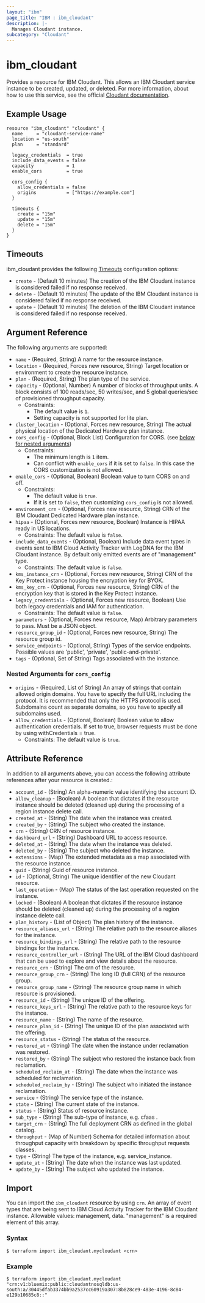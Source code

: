 ```yaml
---
layout: "ibm"
page_title: "IBM : ibm_cloudant"
description: |-
  Manages Cloudant instance.
subcategory: "Cloudant"
---
```


# ibm_cloudant

Provides a resource for IBM Cloudant. This allows an IBM Cloudant service instance to be created, updated, or deleted.
For more information, about how to use this service, see the official [Cloudant documentation](https://cloud.ibm.com/docs/Cloudant?topic=Cloudant-getting-started-with-cloudant).

## Example Usage

```hcl
resource "ibm_cloudant" "cloudant" {
  name     = "cloudant-service-name"
  location = "us-south"
  plan     = "standard"

  legacy_credentials  = true
  include_data_events = false
  capacity            = 1
  enable_cors         = true

  cors_config {
    allow_credentials = false
    origins           = ["https://example.com"]
  }

  timeouts {
    create = "15m"
    update = "15m"
    delete = "15m"
  }
}
```

## Timeouts

ibm_cloudant provides the following [Timeouts](https://www.terraform.io/docs/language/resources/syntax.html#operation-timeouts) 
configuration options:

* `create` - (Default 10 minutes) The creation of the IBM Cloudant instance is considered failed if no response received.
* `delete` - (Default 10 minutes) The update of the IBM Cloudant instance is considered failed if no response received.
* `update` - (Default 10 minutes) The deletion of the IBM Cloudant instance is considered failed if no response received.

## Argument Reference

The following arguments are supported:

* `name` - (Required, String) A name for the resource instance.
* `location` - (Required, Forces new resource, String) Target location or environment to create the resource instance.
* `plan` - (Required, String) The plan type of the service.
* `capacity` - (Optional, Number) A number of blocks of throughput units. A block consists of 100 reads/sec, 50 writes/sec, and 5 global queries/sec of provisioned throughput capacity.
    * Constraints: 
      * The default value is `1`.
      * Setting capacity is not supported for lite plan.
* `cluster_location` - (Optional, Forces new resource, String) The actual physical location of the Dedicated Hardware plan instance.
* `cors_config` - (Optional, Block List) Configuration for CORS. (see [below for nested arguments](#nestedblock--cors_config))
  * Constraints: 
    * The minimum length is `1` item.
    * Can conflict with `enable_cors` if it is set to `false`. In this case the CORS customization is not allowed.
* `enable_cors` - (Optional, Boolean) Boolean value to turn CORS on and off.
  * Constraints: 
    * The default value is `true`.
    * If it is set to `false`, then customizing `cors_config` is not allowed.
* `environment_crn` - (Optional, Forces new resource, String) CRN of the IBM Cloudant Dedicated Hardware plan instance.
* `hipaa` - (Optional, Forces new resource, Boolean) Instance is HIPAA ready in US locations.
  * Constraints: The default value is `false`.
* `include_data_events` - (Optional, Boolean) Include data event types in events sent to IBM Cloud Activity Tracker with LogDNA for the IBM Cloudant instance. By default only emitted events are of "management" type.
  * Constraints: The default value is `false`.
* `kms_instance_crn` - (Optional, Forces new resource, String) CRN of the Key Protect instance housing the encryption key for BYOK.
* `kms_key_crn` - (Optional, Forces new resource, String) CRN of the encryption key that is stored in the Key Protect instance.
* `legacy_credentials` - (Optional, Forces new resource, Boolean) Use both legacy credentials and IAM for authentication.
  * Constraints: The default value is `false`.
* `parameters` - (Optional, Forces new resource, Map) Arbitrary parameters to pass. Must be a JSON object.
* `resource_group_id` - (Optional, Forces new resource, String) The resource group id.
* `service_endpoints` - (Optional, String) Types of the service endpoints. Possible values are 'public', 'private', 'public-and-private'.
* `tags` - (Optional, Set of String) Tags associated with the instance.

<a id="nestedblock--cors_config"></a>
### Nested Arguments for `cors_config`

* `origins` - (Required, List of String) An array of strings that contain allowed origin domains. You have to specify the full URL including the protocol. It is recommended that only the HTTPS protocol is used. Subdomains count as separate domains, so you have to specify all subdomains used.
* `allow_credentials` - (Optional, Boolean) Boolean value to allow authentication credentials. If set to true, browser requests must be done by using withCredentials = true.
  * Constraints: The default value is `true`.

## Attribute Reference

In addition to all arguments above, you can access the following attribute references after your resource is created.:

* `account_id` - (String) An alpha-numeric value identifying the account ID.
* `allow_cleanup` - (Boolean) A boolean that dictates if the resource instance should be deleted (cleaned up) during the processing of a region instance delete call.
* `created_at` - (String) The date when the instance was created.
* `created_by` - (String) The subject who created the instance.
* `crn` - (String) CRN of resource instance.
* `dashboard_url` - (String) Dashboard URL to access resource.
* `deleted_at` - (String) The date when the instance was deleted.
* `deleted_by` - (String) The subject who deleted the instance.
* `extensions` - (Map) The extended metadata as a map associated with the resource instance.
* `guid` - (String) Guid of resource instance.
* `id` - (Optional, String) The unique identifier of the new Cloudant resource.
* `last_operation` - (Map) The status of the last operation requested on the instance.
* `locked` - (Boolean) A boolean that dictates if the resource instance should be deleted (cleaned up) during the processing of a region instance delete call.
* `plan_history` - (List of Object) The plan history of the instance.
* `resource_aliases_url` - (String) The relative path to the resource aliases for the instance.
* `resource_bindings_url` - (String) The relative path to the resource bindings for the instance.
* `resource_controller_url` - (String) The URL of the IBM Cloud dashboard that can be used to explore and view details about the resource.
* `resource_crn` - (String) The crn of the resource.
* `resource_group_crn` - (String) The long ID (full CRN) of the resource group.
* `resource_group_name` - (String) The resource group name in which resource is provisioned.
* `resource_id` - (String) The unique ID of the offering.
* `resource_keys_url` - (String) The relative path to the resource keys for the instance.
* `resource_name` - (String) The name of the resource.
* `resource_plan_id` - (String) The unique ID of the plan associated with the offering.
* `resource_status` - (String) The status of the resource.
* `restored_at` - (String) The date when the instance under reclamation was restored.
* `restored_by` - (String) The subject who restored the instance back from reclamation.
* `scheduled_reclaim_at` - (String) The date when the instance was scheduled for reclamation.
* `scheduled_reclaim_by` - (String) The subject who initiated the instance reclamation.
* `service` - (String) The service type of the instance.
* `state` - (String) The current state of the instance.
* `status` - (String) Status of resource instance.
* `sub_type` - (String) The sub-type of instance, e.g. cfaas .
* `target_crn` - (String) The full deployment CRN as defined in the global catalog.
* `throughput` - (Map of Number) Schema for detailed information about throughput capacity with breakdown by specific throughput requests classes.
* `type` - (String) The type of the instance, e.g. service_instance.
* `update_at` - (String) The date when the instance was last updated.
* `update_by` - (String) The subject who updated the instance.

## Import

You can import the `ibm_cloudant` resource by using `crn`. An array of event types that are being sent to IBM Cloud Activity Tracker for the IBM Cloudant instance. Allowable values: management, data. "management" is a required element of this array.

### Syntax

```hcl-terraform
$ terraform import ibm_cloudant.mycloudant <crn>
```

### Example
```hcl
$ terraform import ibm_cloudant.mycloudant "crn:v1:bluemix:public:cloudantnosqldb:us-south:a/30445dfab3374bb9a2537cc60919a307:8b828ce9-483e-4196-8c84-e129b10685c8::"
```
